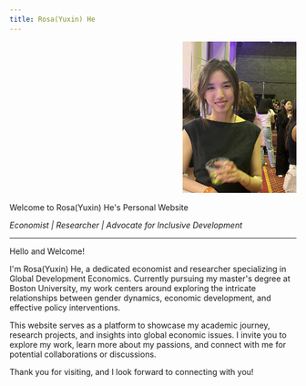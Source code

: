 ```yaml
---
title: Rosa(Yuxin) He
---
```

<div style="text-align: right;">
<img src="assets/img/rosa conference 1.jpg" alt="Profile Photo" style="width: 200px; height: auto;">
</div>

Welcome to Rosa(Yuxin) He's Personal Website

<p><i>Economist | Researcher | Advocate for Inclusive Development</i></p>

---
Hello and Welcome!

I'm Rosa(Yuxin) He, a dedicated economist and researcher specializing in Global Development Economics. Currently pursuing my master's degree at Boston University, my work centers around exploring the intricate relationships between gender dynamics, economic development, and effective policy interventions.

This website serves as a platform to showcase my academic journey, research projects, and insights into global economic issues. I invite you to explore my work, learn more about my passions, and connect with me for potential collaborations or discussions.

Thank you for visiting, and I look forward to connecting with you!
